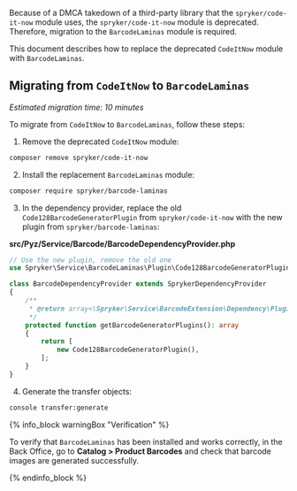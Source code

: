 

Because of a DMCA takedown of a third-party library that the `spryker/code-it-now` module uses, the `spryker/code-it-now` module is deprecated. Therefore, migration to the `BarcodeLaminas` module is required.

This document describes how to replace the deprecated `CodeItNow` module with `BarcodeLaminas`.

## Migrating from `CodeItNow` to `BarcodeLaminas`

*Estimated migration time: 10 minutes*

To migrate from `CodeItNow` to `BarcodeLaminas`, follow these steps:

1. Remove the deprecated `CodeItNow` module:

```bash
composer remove spryker/code-it-now
```

2. Install the replacement `BarcodeLaminas` module:

```bash
composer require spryker/barcode-laminas
```

3. In the dependency provider, replace the old `Code128BarcodeGeneratorPlugin` from `spryker/code-it-now` with the new plugin from `spryker/barcode-laminas`:

**src/Pyz/Service/Barcode/BarcodeDependencyProvider.php**

```php
// Use the new plugin, remove the old one
use Spryker\Service\BarcodeLaminas\Plugin\Code128BarcodeGeneratorPlugin;

class BarcodeDependencyProvider extends SprykerDependencyProvider
{
    /**
     * @return array<\Spryker\Service\BarcodeExtension\Dependency\Plugin\BarcodeGeneratorPluginInterface>
     */
    protected function getBarcodeGeneratorPlugins(): array
    {
        return [
            new Code128BarcodeGeneratorPlugin(),
        ];
    }
}
```

4. Generate the transfer objects:

```bash
console transfer:generate
```

{% info_block warningBox "Verification" %}

To verify that `BarcodeLaminas` has been installed and works correctly, in the Back Office, go to **Catalog&nbsp;<span aria-label="and then">></span> Product Barcodes** and check that barcode images are generated successfully.

{% endinfo_block %}
